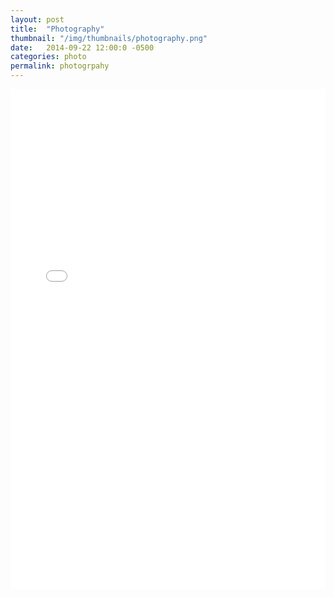 ```yaml
---
layout: post
title:  "Photography"
thumbnail: "/img/thumbnails/photography.png"
date:   2014-09-22 12:00:0 -0500
categories: photo
permalink: photogrpahy
---
```


<iframe name="target" src="assets/juiceBoxPhotography/index.html" width="100%" height="800" frameborder="0" scrolling="auto"></iframe>
